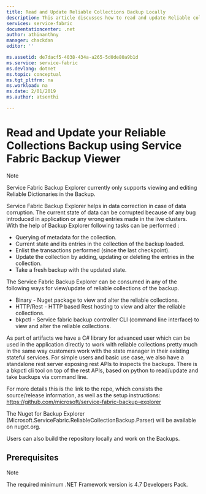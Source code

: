 ```yaml
---
title: Read and Update Reliable Collections Backup Locally 
description: This article discusses how to read and update Reliable collectios backup locally
services: service-fabric
documentationcenter: .net
author: athinanthny
manager: chackdan
editor: ''

ms.assetid: de7dacf5-4038-434a-a265-5d0de80a9b1d
ms.service: service-fabric
ms.devlang: dotnet
ms.topic: conceptual
ms.tgt_pltfrm: na
ms.workload: na
ms.date: 2/01/2019
ms.author: atsenthi

---
```


# Read and Update your Reliable Collections Backup using Service Fabric Backup Viewer

> [!NOTE]
> Service Fabric Backup Explorer currently only supports viewing and editing Reliable Dictionaries in the Backup.
>

Service Fabric Backup Explorer helps in data correction in case of data corruption. The current state of data can be corrupted because of any bug introduced in application or any wrong entries made in the live clusters.
With the help of Backup Explorer following tasks can be performed :
-	Querying of metadata for the collection.
-	Current state and its entries in the collection of the backup loaded.
-	Enlist the transactions performed (since the last checkpoint).
-	Update the collection by adding, updating or deleting the entries in the collection.
-	Take a fresh backup with the updated state.

The Service Fabric Backup Explorer can be consumed in any of the following ways for view/update of reliable collections of the backup.
-	Binary - Nuget package to view and alter the reliable collections.
-	HTTP/Rest - HTTP based Rest hosting to view and alter the reliable collections.
-	bkpctl - Service fabric backup controller CLI (command line interface) to view and alter the reliable collections.

As part of artifacts we have a C# library for advanced user which can be used in the application directly to work with reliable collections pretty much in the same way customers work with the state manager in their existing stateful services. For simple users and basic use case, we also have a standalone rest server exposing rest APIs to inspects the backups. There is a bkpctl cli tool on top of the rest APIs, based on python to read/update and take backups via command line.
 
For more details this is the link to the repo, which consists the source/release information, as well as the setup instructions:
https://github.com/microsoft/service-fabric-backup-explorer

The Nuget for Backup Explorer (Microsoft.ServiceFabric.ReliableCollectionBackup.Parser) will be available on nuget.org. 

Users can also build the repository locally and work on the Backups.

## Prerequisites

> [!NOTE]
> The required minimum .NET Framework version is 4.7 Developers Pack.